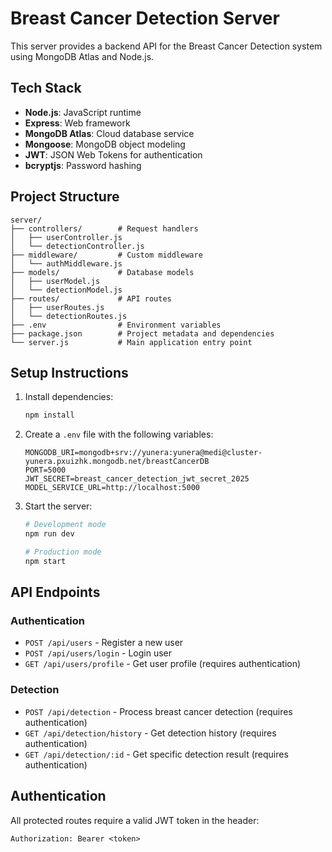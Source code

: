# Breast Cancer Detection Server

This server provides a backend API for the Breast Cancer Detection system using MongoDB Atlas and Node.js.

## Tech Stack

- **Node.js**: JavaScript runtime
- **Express**: Web framework
- **MongoDB Atlas**: Cloud database service
- **Mongoose**: MongoDB object modeling
- **JWT**: JSON Web Tokens for authentication
- **bcryptjs**: Password hashing

## Project Structure

```
server/
├── controllers/        # Request handlers
│   ├── userController.js
│   └── detectionController.js
├── middleware/         # Custom middleware
│   └── authMiddleware.js
├── models/             # Database models
│   ├── userModel.js
│   └── detectionModel.js
├── routes/             # API routes
│   ├── userRoutes.js
│   └── detectionRoutes.js
├── .env                # Environment variables
├── package.json        # Project metadata and dependencies
└── server.js           # Main application entry point
```

## Setup Instructions

1. Install dependencies:
   ```bash
   npm install
   ```

2. Create a `.env` file with the following variables:
   ```
   MONGODB_URI=mongodb+srv://yunera:yunera@medi@cluster-yunera.pxuizhk.mongodb.net/breastCancerDB
   PORT=5000
   JWT_SECRET=breast_cancer_detection_jwt_secret_2025
   MODEL_SERVICE_URL=http://localhost:5000
   ```

3. Start the server:
   ```bash
   # Development mode
   npm run dev

   # Production mode
   npm start
   ```

## API Endpoints

### Authentication

- `POST /api/users` - Register a new user
- `POST /api/users/login` - Login user
- `GET /api/users/profile` - Get user profile (requires authentication)

### Detection

- `POST /api/detection` - Process breast cancer detection (requires authentication)
- `GET /api/detection/history` - Get detection history (requires authentication)
- `GET /api/detection/:id` - Get specific detection result (requires authentication)

## Authentication

All protected routes require a valid JWT token in the header:

```
Authorization: Bearer <token>
```
